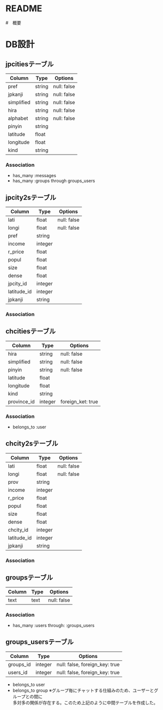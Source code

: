 # README
#　概要

# DB設計
## jpcitiesテーブル
|Column|Type|Options|
|------|----|-------|
|pref|string|null: false|
|jpkanji|string|null: false|
|simplified|string|null: false|
|hira|string|null: false|
|alphabet|string|null: false|
|pinyin|string|
|latitude|float|
|longitude|float|
|kind|string| 

### Association
- has_many :messages
- has_many :groups through groups_users

## jpcity2sテーブル
|Column|Type|Options|
|------|----|-------|
|lati|float|null: false|
|longi|float|null: false|
|pref|string|
|income|integer|
|r_price|float|
|popul|float|
|size|float|
|dense|float|
|jpcity_id|integer|
|latitude_id|integer|
|jpkanji|string|

### Association


## chcitiesテーブル
|Column|Type|Options|
|------|----|-------|
|hira|string|null: false|
|simplified|string|null: false|
|pinyin|string|null: false|
|latitude|float|
|longitude|float|
|kind|string| 
|province_id|integer|foreign_ket: true|

### Association
- belongs_to :user

## chcity2sテーブル
|Column|Type|Options|
|------|----|-------|
|lati|float|null: false|
|longi|float|null: false|
|prov|string|
|income|integer|
|r_price|float|
|popul|float|
|size|float|
|dense|float|
|chcity_id|integer|
|latitude_id|integer|
|jpkanji|string|

### Association

## groupsテーブル
|Column|Type|Options|
|------|----|-------|
|text|text|null: false|
### Association
- has_many :users through:  :groups_users

## groups_usersテーブル
|Column|Type|Options|
|------|----|-------|
|groups_id|integer|null: false, foreign_key: true|
|users_id|integer|null: false, foreign_key: true|
- belongs_to user
- belongs_to group
※グループ毎にチャットする仕組みのため、ユーザーとグループとの間に  
多対多の関係が存在する。このため上記のように中間テーブルを作成した。  
